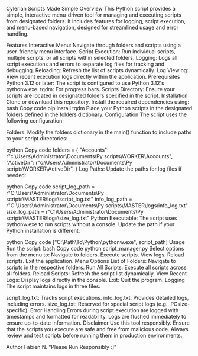 Cylerian Scripts Made Simple
Overview
This Python script provides a simple, interactive menu-driven tool for managing and executing scripts from designated folders. It includes features for logging, script execution, and menu-based navigation, designed for streamlined usage and error handling.

Features
Interactive Menu: Navigate through folders and scripts using a user-friendly menu interface.
Script Execution: Run individual scripts, multiple scripts, or all scripts within selected folders.
Logging: Logs all script executions and errors to separate log files for tracking and debugging.
Reloading: Refresh the list of scripts dynamically.
Log Viewing: View recent execution logs directly within the application.
Prerequisites
Python 3.12 or later: The script is configured to use Python 3.12's pythonw.exe.
tqdm: For progress bars.
Scripts Directory: Ensure your scripts are located in designated folders specified in the script.
Installation
Clone or download this repository.
Install the required dependencies using:
bash
Copy code
pip install tqdm
Place your Python scripts in the designated folders defined in the folders dictionary.
Configuration
The script uses the following configuration:

Folders: Modify the folders dictionary in the main() function to include paths to your script directories:

python
Copy code
folders = {
    "Accounts": r"c:\Users\Administrator\Documents\Py scripts\WORKER\Accounts",
    "ActiveDir": r"c:\Users\Administrator\Documents\Py scripts\WORKER\ActiveDir",
}
Log Paths: Update the paths for log files if needed:

python
Copy code
script_log_path = r"C:\Users\Administrator\Documents\Py scripts\MASTER\logs\script_log.txt"
info_log_path = r"C:\Users\Administrator\Documents\Py scripts\MASTER\logs\info_log.txt"
size_log_path = r"C:\Users\Administrator\Documents\Py scripts\MASTER\logs\size_log.txt"
Python Executable: The script uses pythonw.exe to run scripts without a console. Update the path if your Python installation is different:

python
Copy code
["C:\\Path\\To\\Python\\pythonw.exe", script_path]
Usage
Run the script:
bash
Copy code
python script_manager.py
Select options from the menu to:
Navigate to folders.
Execute scripts.
View logs.
Reload scripts.
Exit the application.
Menu Options
List of Folders: Navigate to scripts in the respective folders.
Run All Scripts: Execute all scripts across all folders.
Reload Scripts: Refresh the script list dynamically.
View Recent Logs: Display logs directly in the console.
Exit: Quit the program.
Logging
The script maintains logs in three files:

script_log.txt: Tracks script executions.
info_log.txt: Provides detailed logs, including errors.
size_log.txt: Reserved for special script logs (e.g., PGsize-specific).
Error Handling
Errors during script execution are logged with timestamps and formatted for readability.
Logs are flushed immediately to ensure up-to-date information.
Disclaimer
Use this tool responsibly. Ensure that the scripts you execute are safe and free from malicious code. Always review and test scripts before running them in production environments.

Author
Fabien N.
“Please Run Responsibly :]”
